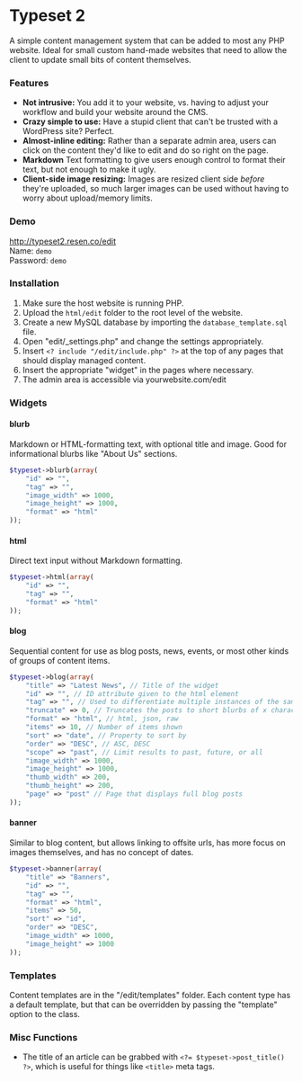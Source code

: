 # Typeset 2
A simple content management system that can be added to most any PHP website. Ideal for small custom hand-made websites that need to allow the client to update small bits of content themselves.

### Features

- **Not intrusive:** You add it to your website, vs. having to adjust your workflow and build your website around the CMS. 
- **Crazy simple to use:** Have a stupid client that can't be trusted with a WordPress site? Perfect.
- **Almost-inline editing:** Rather than a separate admin area, users can click on the content they'd like to edit and do so right on the page.
- **Markdown** Text formatting to give users enough control to format their text, but not enough to make it ugly.
- **Client-side image resizing:** Images are resized client side *before* they're uploaded, so much larger images can be used without having to worry about upload/memory limits.

### Demo

http://typeset2.resen.co/edit  
Name: `demo`  
Password: `demo`

### Installation

1. Make sure the host website is running PHP.
1. Upload the `html/edit` folder to the root level of the website.
1. Create a new MySQL database by importing the `database_template.sql` file.
1. Open "edit/_settings.php" and change the settings appropriately.
1. Insert `<? include "/edit/include.php" ?>` at the top of any pages that should display managed content.
1. Insert the appropriate "widget" in the pages where necessary.
1. The admin area is accessible via yourwebsite.com/edit

### Widgets

#### blurb
Markdown or HTML-formatting text, with optional title and image. Good for informational blurbs like "About Us" sections.
```php
$typeset->blurb(array(
	"id" => "",
	"tag" => "",
	"image_width" => 1000,
	"image_height" => 1000,
	"format" => "html"
));
```

#### html
Direct text input without Markdown formatting.
```php
$typeset->html(array(
	"id" => "",
	"tag" => "",
	"format" => "html"
));
```

#### blog
Sequential content for use as blog posts, news, events, or most other kinds of groups of content items.
```php
$typeset->blog(array(
	"title" => "Latest News", // Title of the widget
	"id" => "", // ID attribute given to the html element
	"tag" => "", // Used to differentiate multiple instances of the same content type in the database
	"truncate" => 0, // Truncates the posts to short blurbs of x characters
	"format" => "html", // html, json, raw
	"items" => 10, // Number of items shown
	"sort" => "date", // Property to sort by
	"order" => "DESC", // ASC, DESC
	"scope" => "past", // Limit results to past, future, or all
	"image_width" => 1000,
	"image_height" => 1000,
	"thumb_width" => 200,
	"thumb_height" => 200,
	"page" => "post" // Page that displays full blog posts
));
```

#### banner
Similar to blog content, but allows linking to offsite urls, has more focus on images themselves, and has no concept of dates.
```php
$typeset->banner(array(
	"title" => "Banners",
	"id" => "",
	"tag" => "",
	"format" => "html",
	"items" => 50,
	"sort" => "id",
	"order" => "DESC",
	"image_width" => 1000,
	"image_height" => 1000
));
```

### Templates
Content templates are in the "/edit/templates" folder. Each content type has a default template, but that can be overridden by passing the "template" option to the class.

### Misc Functions
- The title of an article can be grabbed with `<?= $typeset->post_title() ?>`, which is useful for things like `<title>` meta tags.


